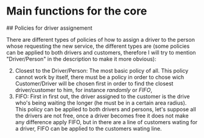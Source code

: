 # Main functions for the core

## Policies for driver assignement

There are different types of policies of how to assign a driver to the person whose requesting the new service, the different types are (some policies can be applied to both drivers and customers, therefore I will try to mention "Driver/Person" in the description to make it more obvious):

2. Closest to the Driver/Person: The most basic policy of all. This policy cannot work by itself, there must be a policy in order to chose wich Customer/Driver will be chosen first in order to find the closest driver/customer to him, for instance *randomly* or *FIFO*,
1. FIFO: First in first out, the driver assigned to the customer is the drive who's being waiting the longer (he must be in a certain area radius). This policy can be applied to both drivers and persons, let's suppose all the drivers are not free, once a driver becomes free it does not make any difference apply FIFO, but in there are a line of customers wating for a driver, FIFO can be applied to the customers wating line.


